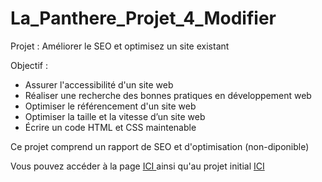 # La_Panthere_Projet_4_Modifier

Projet : Améliorer le SEO et optimisez un site existant

Objectif :
 - Assurer l'accessibilité d'un site web
 - Réaliser une recherche des bonnes pratiques en développement web
 - Optimiser le référencement d'un site web
 - Optimiser la taille et la vitesse d’un site web
 - Écrire un code HTML et CSS maintenable


Ce projet comprend un rapport de SEO et d'optimisation (non-diponible)

Vous pouvez accéder à la page <a href="https://nalaelle.github.io/La_Panthere_Projet_4_Modifier/"> ICI </a> 
ainsi qu'au projet initial <a href="https://nalaelle.github.io/La_Panthere_Projet_4_Initial/"> ICI </a>
